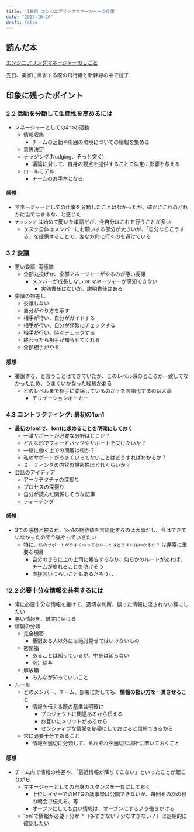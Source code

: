 ```yaml
---
title: '1日目 エンジニアリングマネージャーの仕事'
date: "2023-10-16"
draft: false
---
```


## 読んだ本

[エンジニアリングマネージャーのしごと](https://www.oreilly.co.jp/books/9784873119946/)

先日、実家に帰省する際の飛行機と新幹線の中で読了

## 印象に残ったポイント

### 2.2 活動を分類して生産性を高めるには

- マネージャーとしての4つの活動
  - 情報収集
    - チームの活動や周囲の環境についての情報を集める
  - 意思決定
  - ナッジング(Nudging、そっと突く)
    - 議論に対して、自身の観点を提供することで決定に影響を与える
  - ロールモデル
    - チームのお手本となる

#### 感想

- マネージャーとしての仕事を分類したことはなかったが、確かにこれのどれかに当てはまるな、と感じた
- `ナッジング` は始めて聞いた単語だが、今自分はこれを行うことが多い
  - タスク自体はメンバーにお願いする部分が大きいが、「自分ならこうする」を提供することで、変な方向に行くのを避けている

### 3.2 委譲

- 悪い委譲: 両極端
  - 全部丸投げか、全部マネージャーがやるのが悪い委譲
    - メンバーが成長しない or マネージャーが感知できない
      - 実効責任はないが、説明責任はある
- 委譲の物差し
  - 委譲しない
  - 自分がやり方を示す
  - 相手が行い、自分がガイドする
  - 相手が行い、自分が頻繁にチェックする
  - 相手が行い、時々チェックする
  - 終わったら相手が知らせてくれる
  - 全部相手がやる

#### 感想

- 委譲する、と言うことはできていたが、このレベル感のところが一致してなかったため、うまくいかなった経験がある
  - どのレベルまで相手に委譲しているのか？を言語化するのは大事
    - デリゲーションポーカー

### 4.3 コントラクティング: 最初の1on1

- **最初の1on1で、1on1に求めることを明確にしておく**
  - 一番サポートが必要な分野はどこか？
  - どんな形でフィードバックやサポートを受けたいか？
  - 一緒に働く上での問題は何か？
  - 私のサポートがうまくいってないことはどうすればわかるか？
  - ミーティングの内容の機密性はどれくらいか？
- 会話のアイディア
  - アーキテクチャの深掘り
  - プロセスの深掘り
  - 自分が読んだ関係しそうな記事
  - ティーチング

#### 感想

- 3での感想と被るが、1on1の期待値を言語化するのは大事だし、今はできていなかったので今後やっていきたい
  - 特に、`私のサポートがうまくいってないことはどうすればわかるか？` は非常に重要な項目
    - 自分のさらに上の上司に報告するなり、何らかのルートがあれば、チームが崩れることを防げそう
    - 直接言いづらいこともあるだろうし

### 12.2 必要十分な情報を共有するには

- 常に必要十分な情報を届けて、適切な判断、誤った情報に流されない様にしたい
- 悪い情報を、誠実に届ける
- 情報の分類
  - 完全機密
    - 権限ある人以外には絶対見せてはいけないもの
  - 密閉箱
    - あることは知っているが、中身は知らない
    - 例）給与
  - 解放箱
    - みんなが知っていいこと
- ルール
  - どのメンバー、チーム、部署に対しても、**情報の扱い方を一貫させる**こと
    - 情報を伝える際の基準は明確に
      - プロジェクトに関連あるから伝える
      - お互いにメリットがあるから
      - センシティブな情報を秘密にしておけると信頼できるから
  - 常に必要十分であること
    - 情報を適切に分類して、それぞれを適切な場所に置いておくこと


#### 感想

- チーム内で情報の格差や、「最近情報が降りてこない」といったことが起こりがち
  - マネージャーとしての自身のスタンスを一貫にしておく
    - 上位レイヤーでのMTGの議事録は公開できないが、毎回その次の日の朝会で伝える、等
    - オープンにしても良い情報は、オープンにするよう働きかける
  - 1on1で情報が必要十分か？（多すぎない？少なすぎない？）は定期的に確認したい
